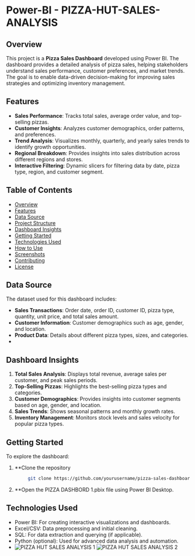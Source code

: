 # Power-BI - PIZZA-HUT-SALES-ANALYSIS

## Overview
This project is a **Pizza Sales Dashboard** developed using Power BI. The dashboard provides a detailed analysis of pizza sales, helping stakeholders understand sales performance, customer preferences, and market trends. The goal is to enable data-driven decision-making for improving sales strategies and optimizing inventory management.

## Features
- **Sales Performance**: Tracks total sales, average order value, and top-selling pizzas.
- **Customer Insights**: Analyzes customer demographics, order patterns, and preferences.
- **Trend Analysis**: Visualizes monthly, quarterly, and yearly sales trends to identify growth opportunities.
- **Regional Breakdown**: Provides insights into sales distribution across different regions and stores.
- **Interactive Filtering**: Dynamic slicers for filtering data by date, pizza type, region, and customer segment.

## Table of Contents
- [Overview](#overview)
- [Features](#features)
- [Data Source](#data-source)
- [Project Structure](#project-structure)
- [Dashboard Insights](#dashboard-insights)
- [Getting Started](#getting-started)
- [Technologies Used](#technologies-used)
- [How to Use](#how-to-use)
- [Screenshots](#screenshots)
- [Contributing](#contributing)
- [License](#license)

## Data Source
The dataset used for this dashboard includes:
- **Sales Transactions**: Order date, order ID, customer ID, pizza type, quantity, unit price, and total sales amount.
- **Customer Information**: Customer demographics such as age, gender, and location.
- **Product Data**: Details about different pizza types, sizes, and categories.
- 
## Dashboard Insights
1. **Total Sales Analysis**: Displays total revenue, average sales per customer, and peak sales periods.
2. **Top-Selling Pizzas**: Highlights the best-selling pizza types and categories.
3. **Customer Demographics**: Provides insights into customer segments based on age, gender, and location.
4. **Sales Trends**: Shows seasonal patterns and monthly growth rates.
5. **Inventory Management**: Monitors stock levels and sales velocity for popular pizza types.

## Getting Started
To explore the dashboard:

1. **Clone the repository
   ```bash
        git clone https://github.com/yourusername/pizza-sales-dashboard.git
2. **Open the PIZZA DASHBORD 1.pbix file using Power BI Desktop.

## Technologies Used
- Power BI: For creating interactive visualizations and dashboards.
- Excel/CSV: Data preprocessing and initial cleaning.
- SQL: For data extraction and querying (if applicable).
- Python (optional): Used for advanced data analysis and automation.
- ![PIZZA HUT SALES ANALYSIS 1](https://github.com/user-attachments/assets/0504678a-2e0e-424d-8d02-6d973495953d)
![PIZZA HUT SALES ANALYSIS 2](https://github.com/user-attachments/assets/7444fa34-7f08-48bc-8748-56444e05dff3)



